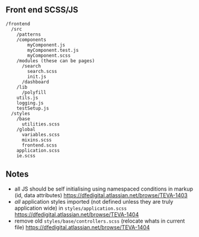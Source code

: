 ## Front end SCSS/JS
```
/frontend
  /src
    /patterns
    /components
        myComponent.js
        myComponent.test.js
        myComponent.scss
    /modules (these can be pages)
      /search
        search.scss
        init.js
      /dashboard
    /lib
      /polyfill
    utils.js
    logging.js
    testSetup.js
  /styles
    /base
      utilities.scss
    /global
      variables.scss
      mixins.scss
      frontend.scss
    application.scss
    ie.scss
```

## Notes
- all JS should be self initialising using namespaced conditions in markup (id, data attributes) https://dfedigital.atlassian.net/browse/TEVA-1403
- *all* application styles imported (not defined unless they are truly application wide) in `styles/application.scss` https://dfedigital.atlassian.net/browse/TEVA-1404
- remove old `styles/base/controllers.scss` (relocate whats in current file) https://dfedigital.atlassian.net/browse/TEVA-1404